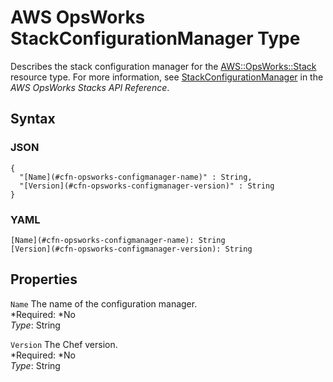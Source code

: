 # AWS OpsWorks StackConfigurationManager Type<a name="aws-properties-opsworks-stack-stackconfigmanager"></a>

Describes the stack configuration manager for the [AWS::OpsWorks::Stack](aws-resource-opsworks-stack.md) resource type\. For more information, see [StackConfigurationManager](http://docs.aws.amazon.com/opsworks/latest/APIReference/API_StackConfigurationManager.html) in the *AWS OpsWorks Stacks API Reference*\.

## Syntax<a name="w3ab2c21c14e1429b5"></a>

### JSON<a name="aws-properties-opsworks-stack-stackconfigmanager-syntax.json"></a>

```
{
  "[Name](#cfn-opsworks-configmanager-name)" : String,
  "[Version](#cfn-opsworks-configmanager-version)" : String
}
```

### YAML<a name="aws-properties-opsworks-stack-stackconfigmanager-syntax.yaml"></a>

```
[Name](#cfn-opsworks-configmanager-name): String
[Version](#cfn-opsworks-configmanager-version): String
```

## Properties<a name="w3ab2c21c14e1429b7"></a>

`Name`  <a name="cfn-opsworks-configmanager-name"></a>
The name of the configuration manager\.  
*Required: *No  
*Type*: String

`Version`  <a name="cfn-opsworks-configmanager-version"></a>
The Chef version\.  
*Required: *No  
*Type*: String